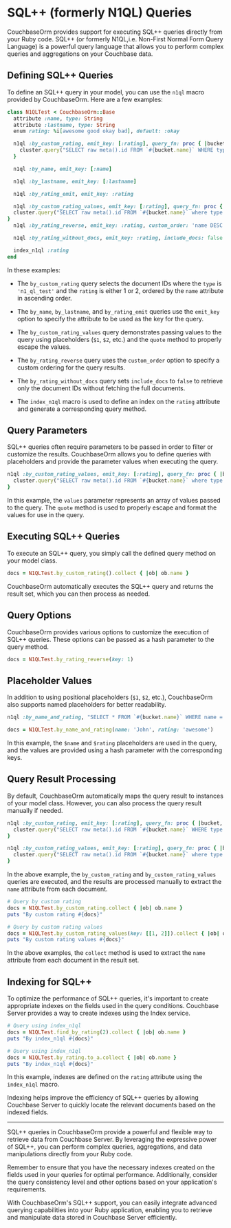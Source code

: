 # SQL++ (formerly N1QL) Queries 

CouchbaseOrm provides support for executing SQL++ queries directly from your Ruby code. SQL++ (or formerly N1QL,i.e. Non-First Normal Form Query Language) is a powerful query language that allows you to perform complex queries and aggregations on your Couchbase data.

## Defining SQL++ Queries

To define an SQL++ query in your model, you can use the `n1ql` macro provided by CouchbaseOrm. Here are a few examples:

```ruby
class N1QLTest < CouchbaseOrm::Base
  attribute :name, type: String
  attribute :lastname, type: String
  enum rating: %i[awesome good okay bad], default: :okay

  n1ql :by_custom_rating, emit_key: [:rating], query_fn: proc { |bucket, _values, options|
    cluster.query("SELECT raw meta().id FROM `#{bucket.name}` WHERE type = 'n1_ql_test' AND rating IN [1, 2] ORDER BY name ASC", options)
  }

  n1ql :by_name, emit_key: [:name]

  n1ql :by_lastname, emit_key: [:lastname]

  n1ql :by_rating_emit, emit_key: :rating

  n1ql :by_custom_rating_values, emit_key: [:rating], query_fn: proc { |bucket, values, options|
  cluster.query("SELECT raw meta().id FROM `#{bucket.name}` where type = 'n1_ql_test' AND rating IN #{quote(values[0])} ORDER BY name ASC", options)
}
  n1ql :by_rating_reverse, emit_key: :rating, custom_order: 'name DESC'

  n1ql :by_rating_without_docs, emit_key: :rating, include_docs: false

  index_n1ql :rating
end

```

In these examples:

- The `by_custom_rating` query selects the document IDs where the `type` is `'n1_ql_test'` and the `rating` is either 1 or 2, ordered by the `name` attribute in ascending order.

- The `by_name`, `by_lastname`, and `by_rating_emit` queries use the `emit_key` option to specify the attribute to be used as the key for the query.

- The `by_custom_rating_values` query demonstrates passing values to the query using placeholders (`$1`, `$2`, etc.) and the `quote` method to properly escape the values.

- The `by_rating_reverse` query uses the `custom_order` option to specify a custom ordering for the query results.

- The `by_rating_without_docs` query sets `include_docs` to `false` to retrieve only the document IDs without fetching the full documents.

- The `index_n1ql` macro is used to define an index on the `rating` attribute and generate a corresponding query method.

## Query Parameters

SQL++ queries often require parameters to be passed in order to filter or customize the results. CouchbaseOrm allows you to define queries with placeholders and provide the parameter values when executing the query.

```ruby
n1ql :by_custom_rating_values, emit_key: [:rating], query_fn: proc { |bucket, values, options|
  cluster.query("SELECT raw meta().id FROM `#{bucket.name}` where type = 'n1_ql_test' AND rating IN #{quote(values[0])} ORDER BY name ASC", options)
}
```

In this example, the `values` parameter represents an array of values passed to the query. The `quote` method is used to properly escape and format the values for use in the query.

## Executing SQL++ Queries

To execute an SQL++ query, you simply call the defined query method on your model class.

```ruby
docs = N1QLTest.by_custom_rating().collect { |ob| ob.name }
```

CouchbaseOrm automatically executes the SQL++ query and returns the result set, which you can then process as needed.

## Query Options

CouchbaseOrm provides various options to customize the execution of SQL++ queries. These options can be passed as a hash parameter to the query method.

```ruby
docs = N1QLTest.by_rating_reverse(key: 1)
```

<!-- Some commonly used query options include:

- `key`: Specifies the key value(s) to filter the results.
- `limit`: Specifies the maximum number of results to return.
- `offset`: Specifies the number of results to skip before starting to return results.
- `include_docs`: Specifies whether to include the full document content in the results.
- `scan_consistency`: Specifies the consistency level for the query (`request_plus` by default). -->

## Placeholder Values

In addition to using positional placeholders (`$1`, `$2`, etc.), CouchbaseOrm also supports named placeholders for better readability.

```ruby
n1ql :by_name_and_rating, "SELECT * FROM `#{bucket.name}` WHERE name = $name AND rating = $rating"

docs = N1QLTest.by_name_and_rating(name: 'John', rating: 'awesome')
```

In this example, the `$name` and `$rating` placeholders are used in the query, and the values are provided using a hash parameter with the corresponding keys.

## Query Result Processing

By default, CouchbaseOrm automatically maps the query result to instances of your model class. However, you can also process the query result manually if needed.

```ruby
n1ql :by_custom_rating, emit_key: [:rating], query_fn: proc { |bucket, _values, options|
  cluster.query("SELECT raw meta().id FROM `#{bucket.name}` WHERE type = 'n1_ql_test' AND rating IN [1, 2] ORDER BY name ASC", options)
}

n1ql :by_custom_rating_values, emit_key: [:rating], query_fn: proc { |bucket, values, options|
  cluster.query("SELECT raw meta().id FROM `#{bucket.name}` where type = 'n1_ql_test' AND rating IN #{quote(values[0])} ORDER BY name ASC", options)
}
```

In the above example, the `by_custom_rating` and `by_custom_rating_values` queries are executed, and the results are processed manually to extract the `name` attribute from each document.

```ruby
# Query by custom rating
docs = N1QLTest.by_custom_rating.collect { |ob| ob.name }
puts "By custom rating #{docs}"

# Query by custom rating values
docs = N1QLTest.by_custom_rating_values(key: [[1, 2]]).collect { |ob| ob.name }
puts "By custom rating values #{docs}"
```

In the above examples, the `collect` method is used to extract the `name` attribute from each document in the result set.

## Indexing for SQL++

To optimize the performance of SQL++ queries, it's important to create appropriate indexes on the fields used in the query conditions. Couchbase Server provides a way to create indexes using the Index service.

```ruby
# Query using index_n1ql
docs = N1QLTest.find_by_rating(2).collect { |ob| ob.name }
puts "By index_n1ql #{docs}"

# Query using index_n1ql
docs = N1QLTest.by_rating.to_a.collect { |ob| ob.name }
puts "By index_n1ql #{docs}"
```

In this example, indexes are defined on the `rating` attribute using the `index_n1ql` macro.

Indexing helps improve the efficiency of SQL++ queries by allowing Couchbase Server to quickly locate the relevant documents based on the indexed fields.

---

SQL++ queries in CouchbaseOrm provide a powerful and flexible way to retrieve data from Couchbase Server. By leveraging the expressive power of SQL++, you can perform complex queries, aggregations, and data manipulations directly from your Ruby code.

Remember to ensure that you have the necessary indexes created on the fields used in your queries for optimal performance. Additionally, consider the query consistency level and other options based on your application's requirements.

With CouchbaseOrm's SQL++ support, you can easily integrate advanced querying capabilities into your Ruby application, enabling you to retrieve and manipulate data stored in Couchbase Server efficiently.
